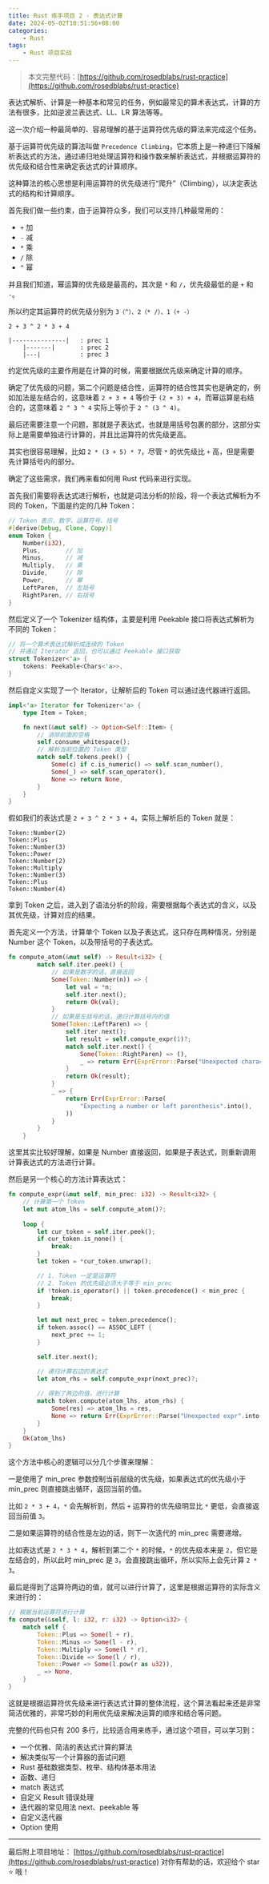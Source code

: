 ```yaml
---
title: Rust 练手项目 2 - 表达式计算
date: 2024-05-02T10:51:56+08:00
categories:
    - Rust
tags:
    - Rust 项目实战
---
```


> 本文完整代码：[https://github.com/rosedblabs/rust-practice](https://github.com/rosedblabs/rust-practice)

表达式解析、计算是一种基本和常见的任务，例如最常见的算术表达式，计算的方法有很多，比如逆波兰表达式、LL、LR 算法等等。

这一次介绍一种最简单的、容易理解的基于运算符优先级的算法来完成这个任务。

基于运算符优先级的算法叫做 `Precedence Climbing`，它本质上是一种递归下降解析表达式的方法，通过递归地处理运算符和操作数来解析表达式，并根据运算符的优先级和结合性来确定表达式的计算顺序。

这种算法的核心思想是利用运算符的优先级进行“爬升”（Climbing），以决定表达式的结构和计算顺序。

首先我们做一些约束，由于运算符众多，我们可以支持几种最常用的：

- `+` 加
- `-` 减
- `*` 乘
- `/` 除
- `^` 幂

并且我们知道，幂运算的优先级是最高的，其次是 `*` 和 `/`，优先级最低的是 `+` 和 `-`。

所以约定其运算符的优先级分别为 `3（^）、2（* /）、1（+ -）`

```text
2 + 3 ^ 2 * 3 + 4

|---------------|   : prec 1
    |-------|       : prec 2
    |---|           : prec 3
```

约定优先级的主要作用是在计算的时候，需要根据优先级来确定计算的顺序。

确定了优先级的问题，第二个问题是结合性，运算符的结合性其实也是确定的，例如加法是左结合的，这意味着 `2 + 3 + 4` 等价于 `(2 + 3) + 4`，而幂运算是右结合的，这意味着 `2 ^ 3 ^ 4` 实际上等价于 `2 ^ (3 ^ 4)`。

最后还需要注意一个问题，那就是子表达式，也就是用括号包裹的部分，这部分实际上是需要单独进行计算的，并且比运算符的优先级更高。

其实也很容易理解，比如 `2 * (3 + 5) * 7`，尽管 `*` 的优先级比 `+` 高，但是需要先计算括号内的部分。

确定了这些需求，我们再来看如何用 Rust 代码来进行实现。

首先我们需要将表达式进行解析，也就是词法分析的阶段，将一个表达式解析为不同的 Token，下面是约定的几种 Token：

```rust
// Token 表示，数字、运算符号、括号
#[derive(Debug, Clone, Copy)]
enum Token {
    Number(i32),
    Plus,       // 加
    Minus,      // 减
    Multiply,   // 乘
    Divide,     // 除
    Power,      // 幂
    LeftParen,  // 左括号
    RightParen, // 右括号
}
```

然后定义了一个 Tokenizer 结构体，主要是利用 Peekable 接口将表达式解析为不同的 Token：

```rust
// 将一个算术表达式解析成连续的 Token
// 并通过 Iterator 返回，也可以通过 Peekable 接口获取
struct Tokenizer<'a> {
    tokens: Peekable<Chars<'a>>,
}
```

然后自定义实现了一个 Iterator，让解析后的 Token 可以通过迭代器进行返回。

```rust
impl<'a> Iterator for Tokenizer<'a> {
    type Item = Token;

    fn next(&mut self) -> Option<Self::Item> {
        // 消除前面的空格
        self.consume_whitespace();
        // 解析当前位置的 Token 类型
        match self.tokens.peek() {
            Some(c) if c.is_numeric() => self.scan_number(),
            Some(_) => self.scan_operator(),
            None => return None,
        }
    }
}
```

假如我们的表达式是 `2 + 3 ^ 2 * 3 + 4`，实际上解析后的 Token 就是：

```text
Token::Number(2)
Token::Plus
Token::Number(3)
Token::Power
Token::Number(2)
Token::Multiply
Token::Number(3)
Token::Plus
Token::Number(4)
```

拿到 Token 之后，进入到了语法分析的阶段，需要根据每个表达式的含义，以及其优先级，计算对应的结果。

首先定义一个方法，计算单个 Token 以及子表达式，这只存在两种情况，分别是 Number 这个 Token，以及带括号的子表达式。

```rust
fn compute_atom(&mut self) -> Result<i32> {
        match self.iter.peek() {
            // 如果是数字的话，直接返回
            Some(Token::Number(n)) => {
                let val = *n;
                self.iter.next();
                return Ok(val);
            }
            // 如果是左括号的话，递归计算括号内的值
            Some(Token::LeftParen) => {
                self.iter.next();
                let result = self.compute_expr(1)?;
                match self.iter.next() {
                    Some(Token::RightParen) => (),
                    _ => return Err(ExprError::Parse("Unexpected character".into())),
                }
                return Ok(result);
            }
            _ => {
                return Err(ExprError::Parse(
                    "Expecting a number or left parenthesis".into(),
                ))
            }
        }
    }
```

这里其实比较好理解，如果是 Number 直接返回，如果是子表达式，则重新调用计算表达式的方法进行计算。

然后是另一个核心的方法计算表达式：

```rust
fn compute_expr(&mut self, min_prec: i32) -> Result<i32> {
    // 计算第一个 Token
    let mut atom_lhs = self.compute_atom()?;
    
    loop {
        let cur_token = self.iter.peek();
        if cur_token.is_none() {
            break;
        }
        let token = *cur_token.unwrap();

        // 1. Token 一定是运算符
        // 2. Token 的优先级必须大于等于 min_prec
        if !token.is_operator() || token.precedence() < min_prec {
            break;
        }

        let mut next_prec = token.precedence();
        if token.assoc() == ASSOC_LEFT {
            next_prec += 1;
        }

        self.iter.next();

        // 递归计算右边的表达式
        let atom_rhs = self.compute_expr(next_prec)?;
        
        // 得到了两边的值，进行计算
        match token.compute(atom_lhs, atom_rhs) {
            Some(res) => atom_lhs = res,
            None => return Err(ExprError::Parse("Unexpected expr".into())),
        }
    }
    Ok(atom_lhs)
}
```

这个方法中核心的逻辑可以分几个步骤来理解：

一是使用了 min_prec 参数控制当前层级的优先级，如果表达式的优先级小于 min_prec 则直接跳出循环，返回当前的值。

比如 `2 * 3 + 4`，`*` 会先解析到，然后 `+` 运算符的优先级明显比 `*` 更低，会直接返回当前值 `3`。

二是如果运算符的结合性是左边的话，则下一次迭代的 min_prec 需要递增。

比如表达式是 `2 * 3 * 4`，解析到第二个 `*` 的时候，`*` 的优先级本来是 `2`，但它是左结合的，所以此时 min_prec 是 `3`，会直接跳出循环，所以实际上会先计算 `2 * 3`。

最后是得到了运算符两边的值，就可以进行计算了，这里是根据运算符的实际含义来进行的：

```rust
// 根据当前运算符进行计算
fn compute(&self, l: i32, r: i32) -> Option<i32> {
    match self {
        Token::Plus => Some(l + r),
        Token::Minus => Some(l - r),
        Token::Multiply => Some(l * r),
        Token::Divide => Some(l / r),
        Token::Power => Some(l.pow(r as u32)),
        _ => None,
    }
}
```

这就是根据运算符优先级来进行表达式计算的整体流程，这个算法看起来还是非常简洁优雅的，非常巧妙的利用优先级来解决运算的顺序和结合等问题。

完整的代码也只有 200 多行，比较适合用来练手，通过这个项目，可以学习到：

- 一个优雅、简洁的表达式计算的算法
- 解决类似写一个计算器的面试问题
- Rust 基础数据类型、枚举、结构体基本用法
- 函数、递归
- match 表达式
- 自定义 Result 错误处理
- 迭代器的常见用法 next、peekable 等
- 自定义迭代器
- Option 使用

------

最后附上项目地址：
[https://github.com/rosedblabs/rust-practice](https://github.com/rosedblabs/rust-practice)
对你有帮助的话，欢迎给个 star ⭐️ 哦！
